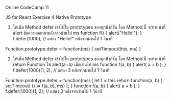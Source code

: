 Online CodeCamp 11

JS for React Exercise 4 Native Prototype
1. ให้เพิ่ม Method defer เข้าไปใน prototypes ของทุกฟังก์ชัน โดย Method นี้
จะทำหน้าที่ alert ข้อความออกมาหลังจากผ่านไป ms
function f() {
alert("Hello!");
}
f.defer(1000); // แสดง "Hello!" หลังจากผ่านไป 1 วินาที
>>
Function.prototype.defer = function(ms) {
    setTimeout(this, ms)
}

2. ให้เพิ่ม Method defer เข้าไปใน prototypes ของทุกฟังก์ชัน โดย Method นี้
จะทำหน้าที่ return Function ให้ alert(a+b) เมื่อผ่านไป ms
function f(a, b) {
alert( a + b );
}
f.defer(1000)(1, 2); // แสดง 3 หลังจากผ่านไป 1 วินาที
>>
Function.prototype.defer = function(ms) {
    let f = this
    return function(a, b) {
        setTimeout( () => f(a, b), ms)
    };
}
function f(a, b) {
alert( a + b );
}
f.defer(1000)(1, 2); // แสดง 3 หลังจากผ่านไป 1 วินาที